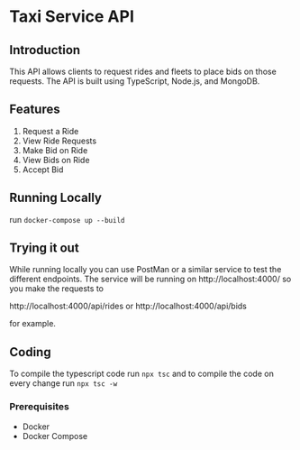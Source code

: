 # Taxi Service API

## Introduction

This API allows clients to request rides and fleets to place bids on those requests. The API is built using TypeScript, Node.js, and MongoDB.

## Features

1. Request a Ride
2. View Ride Requests
3. Make Bid on Ride
4. View Bids on Ride
5. Accept Bid

## Running Locally
run `docker-compose up --build`

## Trying it out
While running locally you can use PostMan or a similar service to test the different endpoints.
The service will be running on http://localhost:4000/ so you make the requests to 

http://localhost:4000/api/rides
or
http://localhost:4000/api/bids

for example.

## Coding
To compile the typescript code run `npx tsc` and to compile the code on every change run `npx tsc -w`

### Prerequisites

- Docker
- Docker Compose
